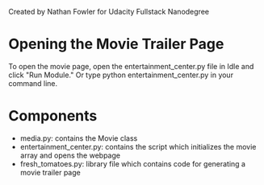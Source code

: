Created by Nathan Fowler for Udacity Fullstack Nanodegree

# Opening the Movie Trailer Page

To open the movie page, open the entertainment_center.py file in Idle and click "Run Module." Or type python entertainment_center.py in your command line.

# Components
* media.py: contains the Movie class
* entertainment_center.py: contains the script which initializes the movie array and opens the webpage
* fresh_tomatoes.py: library file which contains code for generating a movie trailer page